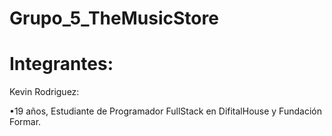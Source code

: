 # Grupo_5_TheMusicStore

# Integrantes:

Kevin Rodriguez:

•19 años, Estudiante de Programador FullStack en DifitalHouse y Fundación Formar.
